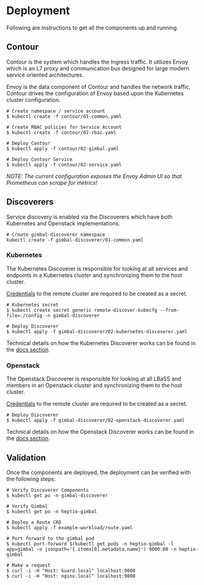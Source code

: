 # Deployment

Following are instructions to get all the components up and running.

## Contour

Contour is the system which handles the Ingress traffic. It utilizes Envoy which is an L7 proxy and communication bus designed for large modern service oriented architectures. 

Envoy is the data component of Contour and handles the network traffic, Contour drives the configuration of Envoy based upon the Kubernetes cluster configuration. 

```
# Create namespace / service account
$ kubectl create -f contour/01-common.yaml

# Create RBAC policies for Service Account
$ kubectl create -f contour/02-rbac.yaml

# Deploy Contour
$ kubectl apply -f contour/02-gimbal.yaml

# Deploy Contour Service
$ kubectl apply -f contour/02-service.yaml
```

_NOTE: The current configuration exposes the Envoy Admin UI so that Prometheus can scrape for metrics!_

## Discoverers

Service discovery is enabled via the Discoverers which have both Kubernetes and Openstack implementations.

```
# Create gimbal-discoverer namespace
kubectl create -f gimbal-discoverer/01-common.yaml
```

### Kubernetes

The Kubernetes Discoverer is responsible for looking at all services and endpoints in a Kubernetes cluster and synchronizing them to the host cluster. 

[Credentials](../docs/discoverer/kubernetes/README.md#credentials) to the remote cluster are required to be created as a secret. 

```
# Kubernetes secret
$ kubectl create secret generic remote-discover-kubecfg --from-file=./config -n gimbal-discoverer

# Deploy Discoverer
$ kubectl apply -f gimbal-discoverer/02-kubernetes-discoverer.yaml
```

Technical details on how the Kubernetes Discoverer works can be found in the [docs section](../docs/discoverer/kubernetes/README.md).

### Openstack

The Openstack Discoverer is responsible for looking at all LBaSS and members in an Openstack cluster and synchronizing them to the host cluster. 
 
[Credentials](../docs/discoverer/kubernetes/README.md#credentials) to the remote cluster are required to be created as a secret. 

```
# Deploy Discoverer
$ kubectl apply -f gimbal-discoverer/02-openstack-discoverer.yaml
```

Technical details on how the Openstack Discoverer works can be found in the [docs section](../docs/discoverer/openstack/README.md).

## Validation

Once the components are deployed, the deployment can be verified with the following steps:

```
# Verify Discoverer Components
$ kubectl get po -n gimbal-discoverer

# Verify Gimbal
$ kubectl get po -n heptio-gimbal

# Deploy a Route CRD
$ kubectl apply -f example-workload/route.yaml

# Port forward to the gimbal pod
$ kubectl port-forward $(kubectl get pods -n heptio-gimbal -l app=gimbal -o jsonpath='{.items[0].metadata.name}') 9000:80 -n heptio-gimbal

# Make a request
$ curl -i -H "Host: kuard.local" localhost:9000
$ curl -i -H "Host: nginx.local" localhost:9000
```
